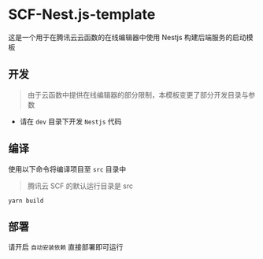 # SCF-Nest.js-template

这是一个用于在腾讯云云函数的在线编辑器中使用 Nestjs 构建后端服务的启动模板

## 开发

> 由于云函数中提供在线编辑器的部分限制，本模板变更了部分开发目录与参数

- 请在 `dev` 目录下开发 `Nestjs` 代码

## 编译

使用以下命令将编译项目至 `src` 目录中

> 腾讯云 SCF 的默认运行目录是 src

```
yarn build
```

## 部署

请开启 `自动安装依赖`
直接部署即可运行
